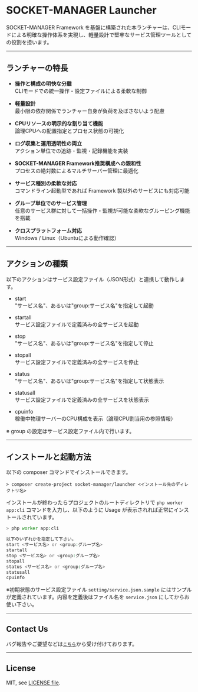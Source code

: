 # SOCKET-MANAGER Launcher

SOCKET-MANAGER Framework を基盤に構築された本ランチャーは、CLIモードによる明確な操作体系を実現し、軽量設計で堅牢なサービス管理ツールとしての役割を担います。

---

## ランチャーの特長

- **操作と構成の明快な分離**  
  CLIモードでの統一操作・設定ファイルによる柔軟な制御

- **軽量設計**  
  最小限の依存関係でランチャー自身が負荷を及ぼさないよう配慮

- **CPUリソースの明示的な割り当て機能**  
  論理CPUへの配置指定とプロセス状態の可視化

- **ログ収集と運用透明性の両立**  
  アクション単位での追跡・監視・記録機能を実装

- **SOCKET-MANAGER Framework推奨構成への親和性**  
  プロセスの絶対数によるマルチサーバー管理に最適化

- **サービス種別の柔軟な対応**  
  コマンドライン起動型であれば Framework 製以外のサービスにも対応可能

- **グループ単位でのサービス管理**  
  任意のサービス群に対して一括操作・監視が可能な柔軟なグルーピング機能を搭載

- **クロスプラットフォーム対応**  
  Windows / Linux（Ubuntuによる動作確認）

---

## アクションの種類

以下のアクションはサービス設定ファイル（JSON形式）と連携して動作します。

- start  
  "サービス名"、あるいは"group:サービス名"を指定して起動

- startall  
  サービス設定ファイルで定義済みの全サービスを起動

- stop  
  "サービス名"、あるいは"group:サービス名"を指定して停止

- stopall  
  サービス設定ファイルで定義済みの全サービスを停止

- status  
  "サービス名"、あるいは"group:サービス名"を指定して状態表示

- statusall  
  サービス設定ファイルで定義済みの全サービスを状態表示

- cpuinfo  
  稼働中物理サーバーのCPU構成を表示（論理CPU割当用の参照情報）

※ group の設定はサービス設定ファイル内で行います。

---

## インストールと起動方法

以下の composer コマンドでインストールできます。

```
> composer create-project socket-manager/launcher <インストール先のディレクトリ名>
```

インストールが終わったらプロジェクトのルートディレクトリで `php worker app:cli` コマンドを入力し、以下のように Usage が表示されれば正常にインストールされています。

```php
> php worker app:cli

以下のいずれかを指定して下さい。
start <サービス名> or <group:グループ名>
startall
stop <サービス名> or <group:グループ名>
stopall
status <サービス名> or <group:グループ名>
statusall
cpuinfo
```

※初期状態のサービス設定ファイル `setting/service.json.sample` にはサンプルが定義されています。内容を定義後はファイル名を `service.json` にしてからお使い下さい。

---

## Contact Us
バグ報告やご要望などは<a href="mailto:lib.tech.engineer@gmail.com">`こちら`</a>から受け付けております。

---

## License
MIT, see <a href="https://github.com/socket-manager/new-project/blob/main/LICENSE">LICENSE file</a>.
